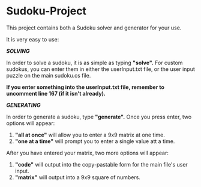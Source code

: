 # Sudoku-Project
This project contains both a Sudoku solver and generator for your use.

It is very easy to use:



<i><b>SOLVING</b></i>



In order to solve a sudoku, it is as simple as typing <b>"solve".</b>
For custom sudokus, you can enter them in either the userInput.txt file, or the user input puzzle on the main sudoku.cs file.

<b>If you enter something into the userInput.txt file, remember to uncomment line 167 (if it isn't already).</b>



<i><b>GENERATING</b></i>



In order to generate a sudoku, type <b>"generate".</b>
Once you press enter, two options will appear:

1) <b>"all at once"</b> will allow you to enter a 9x9 matrix at one time.
2) <b>"one at a time"</b> will prompt you to enter a single value att a time.

After you have entered your matrix, two more options will appear:

1) <b>"code"</b> will output into the copy-pastable form for the main file's user input.
2) <b>"matrix"</b> will output into a 9x9 square of numbers.

